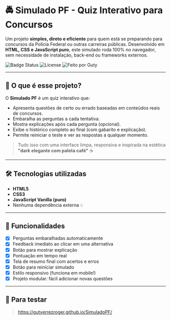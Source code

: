 # 🚔 Simulado PF - Quiz Interativo para Concursos

Um projeto **simples, direto e eficiente** para quem está se preparando para concursos da Polícia Federal ou outras carreiras públicas. Desenvolvido em **HTML, CSS e JavaScript puro**, este simulado roda 100% no navegador, sem necessidade de instalação, back-end ou frameworks externos.

![Badge Status](https://img.shields.io/badge/status-em%20desenvolvimento-yellow)
![License](https://img.shields.io/badge/license-MIT-blue)
![Feito por Guty](https://img.shields.io/badge/feito%20por-Gutyerrez%20Roger-orange)

---

## 🧠 O que é esse projeto?

O **Simulado PF** é um quiz interativo que:

- Apresenta questões de certo ou errado baseadas em conteúdos reais de concursos.
- Embaralha as perguntas a cada tentativa.
- Mostra explicações após cada pergunta (opcional).
- Exibe o histórico completo ao final (com gabarito e explicação).
- Permite reiniciar o teste e ver as respostas a qualquer momento.

> Tudo isso com uma interface limpa, responsiva e inspirada na estética **"dark elegante com paleta café"** ☕️

---

## 🛠️ Tecnologias utilizadas

- **HTML5**
- **CSS3**
- **JavaScript Vanilla (puro)**
- Nenhuma dependência externa 💡

---

## 🎯 Funcionalidades

- [x] Perguntas embaralhadas automaticamente
- [x] Feedback imediato ao clicar em uma alternativa
- [x] Botão para mostrar explicação
- [x] Pontuação em tempo real
- [x] Tela de resumo final com acertos e erros
- [x] Botão para reiniciar simulado
- [x] Estilo responsivo (funciona em mobile!)
- [x] Projeto modular: fácil adicionar novas questões

---

## 📂 Para testar
> https://gutyerrezroger.github.io/SimuladoPF/
